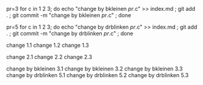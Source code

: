 pr=3
for c in 1 2 3; do echo "change by bkleinen $pr.$c" >> index.md ; git add . ; git commit -m "change by bkleinen $pr.$c" ; done

pr=5
for c in 1 2 3; do echo "change by drblinken $pr.$c" >> index.md ; git add . ; git commit -m "change by drblinken $pr.$c" ; done


change 1.1
change 1.2
change 1.3

change 2.1
change 2.2
change 2.3

change by bkleinen 3.1
change by bkleinen 3.2
change by bkleinen 3.3
change by drblinken 5.1
change by drblinken 5.2
change by drblinken 5.3
